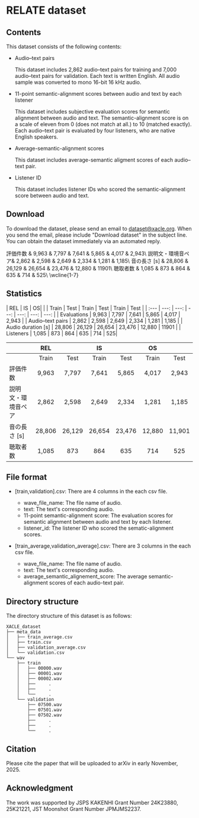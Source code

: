 # RELATE dataset

## Contents

This dataset consists of the following contents:

- Audio–text pairs

	This dataset includes 2,862 audio–text pairs for training and 7,000 audio–text pairs for validation.
	Each text is written English.
	All audio sample was converted to mono 16-bit 16 kHz audio.

- 11-point semantic-alignment scores between audio and text by each listener

	This dataset includes subjective evaluation scores for semantic alignment between audio and text.
	The semantic-alignment score is on a scale of eleven from 0 (does not match at all.) to 10 (matched exactly).
	Each audio–text pair is evaluated by four listeners, who are native English speakers.

- Average-semantic-alignment scores
	
	This dataset includes average-semantic aligment scores of each audio–text pair.

- Listener ID

	This dataset includes listener IDs who scored the semantic-alignment score between audio and text.

## Download

To download the dataset, please send an email to dataset@xacle.org.
When you send the email, please include "Download dataset" in the subject line.
You can obtain the dataset immediately via an automated reply.


   評価件数 & 9,963 & 7,797 & 7,641 & 5,865 & 4,017 & 2,943\\
    説明文・環境音ペア& 2,862 & 2,598 & 2,649 & 2,334 & 1,281 & 1,185\\
    音の長さ [s] & 28,806 & 26,129 & 26,654 & 23,476 & 12,880 & 11901\\
    聴取者数 & 1,085 & 873 & 864 & 635 & 714 & 525\\
    \wcline{1-7}

## Statistics
|  REL | IS | OS|
|  | Train | Test | Train | Test | Train | Test |
| :--- | ---: | ---: | ---: | ---: | ---: | ---: |
| Evaluations | 9,963 |  7,797 | 7,641 | 5,865 | 4,017 | 2,943 |
| Audio–text pairs | 2,862 |  2,598 | 2,649 | 2,334 | 1,281 | 1,185 |
| Audio duration [s] | 28,806 | 26,129 | 26,654 | 23,476 | 12,880 | 11901 |
| Listeners | 1,085 | 873 | 864 | 635 | 714 | 525|


| | REL | | IS | | OS | |
| :--- | :---: | :---: | :---: | :---: | :---: | :---: |
| | Train | Test | Train | Test | Train | Test |
| 評価件数 | 9,963 | 7,797 | 7,641 | 5,865 | 4,017 | 2,943 |
| 説明文・環境音ペア | 2,862 | 2,598 | 2,649 | 2,334 | 1,281 | 1,185 |
| 音の長さ [s] | 28,806 | 26,129 | 26,654 | 23,476 | 12,880 | 11,901 |
| 聴取者数 | 1,085 | 873 | 864 | 635 | 714 | 525 |

## File format

- [train,validation].csv: There are 4 columns in the each csv file.
	- wave_file_name: The file name of audio.
	- text: The text's corresponding audio.
	- 11-point semantic-alignment score: The evaluation scores for semantic alignment between audio and text by each listener.
	- listener_id: The listener ID who scored the sematic-alignment scores.

- [train_average,validation_average].csv: There are 3 columns in the each csv file.
	- wave_file_name: The file name of audio.
	- text: The text's corresponding audio.
	- average_semantic_alignement_score: The average semantic-alignment scores of each audio-text pair.

## Directory structure

The directory structure of this dataset is as follows:

	XACLE_dataset
	├── meta_data
	│   ├── train_average.csv
	│   ├── train.csv
	│   ├── validation_average.csv
	│   └── validation.csv
	└── wav
		├── train
		│   ├── 00000.wav
		│   ├── 00001.wav
		│   ├── 00002.wav
		│   ├── 	.
		│   ├── 	.
		│   └── 	.
		└── validation
			├── 07500.wav
			├── 07501.wav
			├── 07502.wav
			├── 	.
			├── 	.
			└── 	.

## Citation

Please cite the paper that will be uploaded to arXiv in early November, 2025.

## Acknowledgment

The work was supported by JSPS KAKENHI Grant Number 24K23880, 25K21221, JST Moonshot Grant Number JPMJMS2237.
